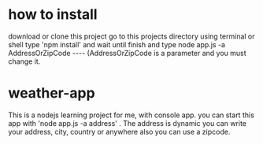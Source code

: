 # how to install
download or clone this project
go to this projects directory using terminal or shell
type 'npm install' and wait until finish
and type node app.js -a AddressOrZipCode   ---- (AddressOrZipCode is a parameter and you must change it.
# weather-app
This is a nodejs learning project for me, with console app. you can start this app with 'node app.js -a address' . The address is dynamic you can write your address, city, country or anywhere also you can use a zipcode.

